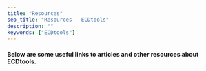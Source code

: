 ```yaml
---
title: "Resources"
seo_title: "Resources - ECDtools"
description: ""
keywords: ["ECDtools"]
---
```


#### Below are some useful links to articles and other resources about ECDtools.

